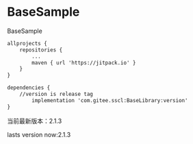# BaseSample
BaseSample

```xml
allprojects {
	repositories {
		...
		maven { url 'https://jitpack.io' }
	}
}
```

```xml
dependencies {
	//version is release tag
        implementation 'com.gitee.sscl:BaseLibrary:version'
}
```
当前最新版本：2.1.3

lasts version now:2.1.3